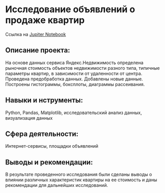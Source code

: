 # Исследование объявлений о продаже квартир

Ссылка на [Jupiter Notebook](https://github.com/AnastasiaKoshk/Portfolio/blob/main/ApartmentAnalysis/Apartmentanalysis.ipynb)

## Описание проекта:
На основе данных сервиса Яндекс.Недвижимость определена рыночная стоимость объектов недвижимости разного типа, типичные параметры квартир, в зависимости от удаленности от центра. Проведена предобработка данных. Добавлены новые данные.
Построены гистограммы, боксплоты, диаграммы рассеивания.

## Навыки и нструменты:

Python, Pandas, Matplotlib, исследовательский анализ данных, визуализация данных

## Сфера деятельности:

Интернет-сервисы, площадки объявлений

## Выводы и рекомендации:

В результате проведенного исследования были сделаны выводы о влиянии различных характеристик квартиры на ее стоимость и даны рекомендации для дальнейших исследований.
